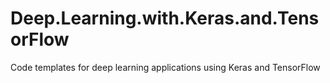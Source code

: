 # Deep.Learning.with.Keras.and.TensorFlow
Code templates for deep learning applications using Keras and TensorFlow
